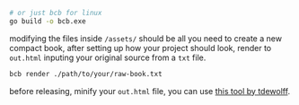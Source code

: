 ```bash
# or just bcb for linux
go build -o bcb.exe
```

modifying the files inside `/assets/` should be all you need to create a new compact book, after setting up how your project should look, render to `out.html` inputing your original source from a `txt` file.
```bash
bcb render ./path/to/your/raw-book.txt
```

before releasing, minify your `out.html` file, you can use [this tool by tdewolff](https://github.com/tdewolff/minify/releases/latest).